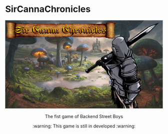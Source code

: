 # SirCannaChronicles

<p align="center">
  <img src="https://github.com/Daebore/Images/blob/main/Foto%20Canna/wallpaperflare.com_wallpaper.png?raw=true" width="830"/>
</p>

<p align="center">
  The fist game of Backend Street Boys
</p>
<p align="center">
  :warning: This game is still in developed :warning:
</p>



